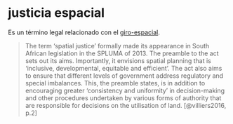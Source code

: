 # justicia espacial

Es un término legal relacionado con el [giro-espacial](giro-espacial.md).

 >
 > The term ‘spatial justice’ formally made its appearance in South African legislation in the SPLUMA of 2013. The preamble to the act sets out its aims. Importantly, it envisions spatial planning that is ‘inclusive, developmental, equitable and efficient’. The act also aims to ensure that different levels of government address regulatory and special imbalances. This, the preamble states, is in addition to encouraging greater ‘consistency and uniformity’ in decision-making and other procedures undertaken by various forms of authority that are responsible for decisions on the utilisation of land. [@villiers2016, p.2]
